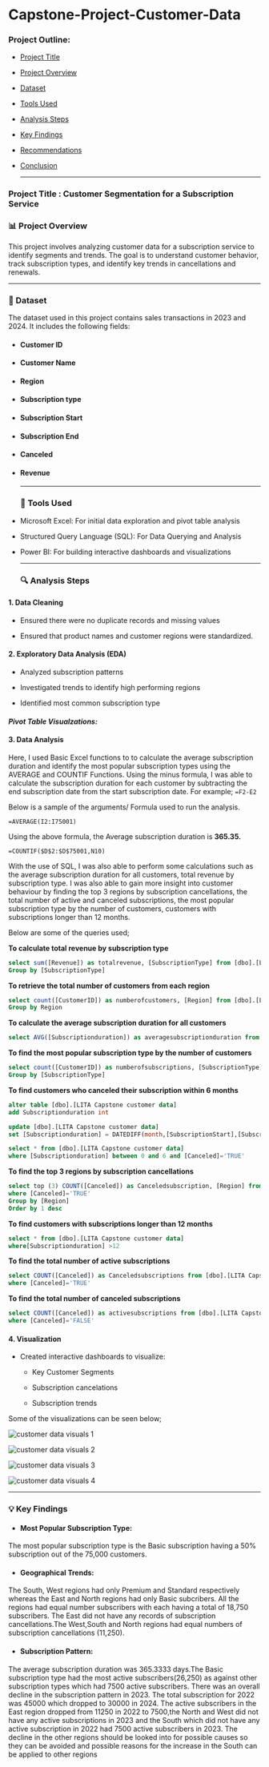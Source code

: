 # Capstone-Project-Customer-Data

### Project Outline:

- [Project Title](Project-Title)

- [Project Overview](Project-Overview)

- [Dataset](Dataset)

- [Tools Used](Tools-Used)

- [Analysis Steps](Analysis-Steps)

- [Key Findings](Key-Findings)

- [Recommendations](Recommendations)

- [Conclusion](Conclusion)

  ---------------

### Project Title : Customer Segmentation for a Subscription Service

### 📊 Project Overview

This project involves analyzing customer data for a subscription service to identify 
segments and trends. The goal is to understand customer behavior, track subscription types, 
and identify key trends in cancellations and renewals.

---------

### 📂 Dataset

The dataset used in this project contains sales transactions in 2023 and 2024. It includes the following fields:
- #### Customer ID
- #### Customer Name
- #### Region
- #### Subscription type
- #### Subscription Start
- #### Subscription End
- #### Canceled
- #### Revenue

  -------------

  ### 🧰 Tools Used

- Microsoft Excel: For initial data exploration and pivot table analysis

- Structured Query Language (SQL): For Data Querying and Analysis
  
- Power BI: For building interactive dashboards and visualizations

  ---------

  ### 🔍 Analysis Steps

#### 1. Data Cleaning

- Ensured there were no duplicate records and missing values

- Ensured that product names and customer regions were standardized.

#### 2. Exploratory Data Analysis (EDA)

- Analyzed subscription patterns 

- Investigated trends to identify high performing regions

- Identified most common subscription type

#### *Pivot Table Visualzations:*
  

#### 3. Data Analysis

Here, I used Basic Excel functions to to calculate the average subscription duration and identify the most popular 
subscription types using the AVERAGE and COUNTIF Functions. Using the minus formula, I was able to calculate the subscription duration
for each customer by subtracting the end subscription date from the start subscription date.
For example; ```=F2-E2```

Below is a sample of the arguments/ Formula used to run the analysis.

``` Excel
=AVERAGE(I2:I75001)
```
Using the above formula, the Average subscription duration is **365.35.**

``` Excel
=COUNTIF($D$2:$D$75001,N10)
```


With the use of SQL, I was also able to perform some calculations such as the average subscription duration for all customers, total revenue by subscription type. I was also able to gain more insight into customer behaviour by finding the top 3 regions by subscription cancellations, the total number of active and canceled subscriptions, the most popular subscription type by the number of customers, customers with subscriptions longer than 12 months.

Below are some of the queries used;

**To calculate total revenue by subscription type**

``` SQL
select sum([Revenue]) as totalrevenue, [SubscriptionType] from [dbo].[LITA Capstone customer data]
Group by [SubscriptionType]
```

**To retrieve the total number of customers from each region**

```SQL
select count([CustomerID]) as numberofcustomers, [Region] from [dbo].[LITA Capstone customer data]
Group by Region
```


**To calculate the average subscription duration for all customers**

```SQL
select AVG([Subscriptionduration]) as averagesubscriptionduration from [dbo].[LITA Capstone customer data]
```

**To find the most popular subscription type by the number of customers**

```SQL
select count([CustomerID]) as numberofsubscriptions, [SubscriptionType] from [dbo].[LITA Capstone customer data]
Group by [SubscriptionType]
```

**To find customers who canceled their subscription within 6 months**

```SQL
alter table [dbo].[LITA Capstone customer data]
add Subscriptionduration int

update [dbo].[LITA Capstone customer data]
set [Subscriptionduration] = DATEDIFF(month,[SubscriptionStart],[SubscriptionEnd])

select * from [dbo].[LITA Capstone customer data]
where [Subscriptionduration] between 0 and 6 and [Canceled]='TRUE'
```

**To find the top 3 regions by subscription cancellations**

```SQL
select top (3) COUNT([Canceled]) as Canceledsubscription, [Region] from [dbo].[LITA Capstone customer data]
where [Canceled]='TRUE'
Group by [Region]
Order by 1 desc
```

**To find customers with subscriptions longer than 12 months**

```SQL
select * from [dbo].[LITA Capstone customer data]
where[Subscriptionduration] >12
```


**To find the total number of active subscriptions**

```SQL
select COUNT([Canceled]) as Canceledsubscriptions from [dbo].[LITA Capstone customer data]
where [Canceled]='TRUE'
```

**To find the total number of canceled subscriptions**

```SQL
select COUNT([Canceled]) as activesubscriptions from [dbo].[LITA Capstone customer data]
where [Canceled]='FALSE'
```

#### 4. Visualization

- Created interactive dashboards to visualize:

  - Key Customer Segments
 
  - Subscription cancelations
 
  - Subscription trends 

Some of the visualizations can be seen below;

![customer data visuals 1](https://github.com/user-attachments/assets/ba1ca203-be1a-4c71-bff9-9c17af155ea5)

![customer data visuals 2](https://github.com/user-attachments/assets/e93d0ed3-387e-4a71-8a27-f326762a7d5e)

![customer data visuals 3](https://github.com/user-attachments/assets/1cc0f163-f9a5-4daf-95b5-64ce5899e91a)

![customer data visuals 4](https://github.com/user-attachments/assets/e1e27566-2e32-40e9-9a3c-b43eec23f7eb)


------------------------

### 💡 Key Findings

- #### Most Popular Subscription Type:
The most popular subscription type is the Basic subscription having a 50% subscription out of the 75,000 customers.

- #### Geographical Trends:
The South, West regions had only Premium and Standard respectively whereas the East and North regions had only Basic subcribers. 
All the regions had equal number subscribers with each having a total of 18,750 subscribers.
The East did not have any records of subscription cancellations.The West,South and North regions had equal numbers of subscription cancellations (11,250).

- #### Subscription Pattern:
The average subscription duration was 365.3333 days.The Basic subscription type had the most active subscribers(26,250) as against other subscription types which had 7500 active subscribers.
There was an overall decline in the subscription pattern in 2023. The total subscription for 2022 was 45000 which dropped to 30000 in 2024. The active subscribers in the East region dropped from 11250 in 2022 to 7500,the North and West did not have any active subscriptions in 2023 and the South which did not have any active subscription in 2022 had 7500 active subscribers in 2023. The decline in the other regions should be looked into for possible causes so they can be avoided and possible reasons for the increase in the South can be applied to other regions




